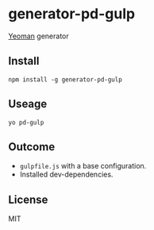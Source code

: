 # generator-pd-gulp

[Yeoman](http://yeoman.io) generator

## Install

	npm install -g generator-pd-gulp

## Useage

	yo pd-gulp
	
## Outcome

- `gulpfile.js` with a base configuration.
- Installed dev-dependencies.

## License

MIT

